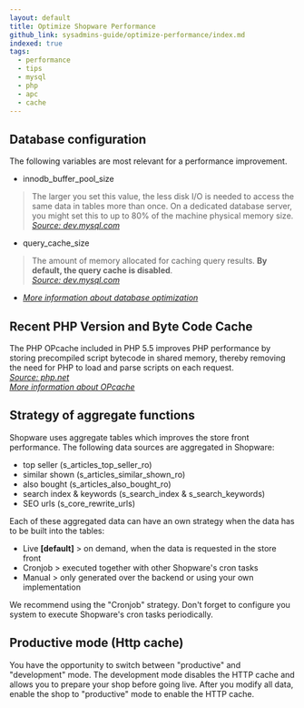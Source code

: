 ```yaml
---
layout: default
title: Optimize Shopware Performance
github_link: sysadmins-guide/optimize-performance/index.md
indexed: true
tags:
  - performance
  - tips
  - mysql
  - php
  - apc
  - cache
---
```


## Database configuration
The following variables are most relevant for a performance improvement.

- innodb_buffer_pool_size
> The larger you set this value, the less disk I/O is needed to access the same data in tables more than once. On a dedicated database server, you might set this to up to 80% of the machine physical memory size.
<br>*<a target="_blank" href="http://dev.mysql.com/doc/refman/5.6/en/innodb-parameters.html#sysvar_innodb_buffer_pool_size">Source: dev.mysql.com</a>*

- query_cache_size
> The amount of memory allocated for caching query results. **By default, the query cache is disabled**.
<br>*<a target="_blank" href="http://dev.mysql.com/doc/refman/5.6/en/server-system-variables.html#sysvar_query_cache_size">Source: dev.mysql.com</a>*

- *<a target="_blank" href="http://dev.mysql.com/doc/refman/5.6/en/optimization.html">More information about database optimization</a>*

## Recent PHP Version and Byte Code Cache

The PHP OPcache included in PHP 5.5 improves PHP performance by storing precompiled script bytecode in shared memory, thereby removing the need for PHP to load and parse scripts on each request.
<br>*<a target="_blank" title="dev.mysql.com" href="http://php.net/manual/en/intro.opcache.php">Source: php.net</a>*
<br>*<a target="_blank" title="dev.mysql.com" href="http://php.net/manual/en/book.opcache.php">More information about OPcache</a>*

## Strategy of aggregate functions
Shopware uses aggregate tables which improves the store front performance.
The following data sources are aggregated in Shopware:

- top seller (s_articles_top_seller_ro)
- similar shown (s_articles_similar_shown_ro)
- also bought (s_articles_also_bought_ro)
- search index & keywords (s_search_index & s_search_keywords)
- SEO urls (s_core_rewrite_urls)

Each of these aggregated data can have an own strategy when the data has to be built into the tables:

- Live **[default]** > on demand, when the data is requested in the store front
- Cronjob  > executed together with other Shopware's cron tasks
- Manual > only generated over the backend or using your own implementation

We recommend using the "Cronjob" strategy. Don't forget to configure you system to execute Shopware's cron tasks periodically.

## Productive mode (Http cache)
You have the opportunity to switch between "productive" and "development" mode. The development mode disables the HTTP cache and allows you to prepare your shop before going live.
After you modify all data, enable the shop to "productive" mode to enable the HTTP cache.

